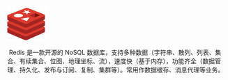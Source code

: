 
![redis logo](../image/redis.svg)



​    Redis 是一款开源的 NoSQL 数据库，支持多种数据（字符串、散列、列表、集合、有续集合、位图、地理坐标、流），速度快（基于内存），功能齐全（数据管理、持久化、发布与订阅、复制、集群等）。常用作数据缓存、消息代理等业务。

